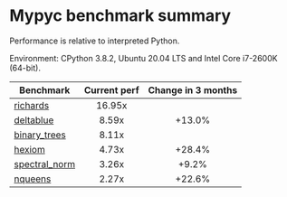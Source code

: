 # Mypyc benchmark summary

Performance is relative to interpreted Python.

Environment: CPython 3.8.2, Ubuntu 20.04 LTS and Intel Core i7-2600K (64-bit).

| Benchmark | Current perf | Change in 3 months |
| --- | :---: | :---: |
| [richards](benchmarks/richards.md) | 16.95x |  |
| [deltablue](benchmarks/deltablue.md) | 8.59x | +13.0% |
| [binary_trees](benchmarks/binary_trees.md) | 8.11x |  |
| [hexiom](benchmarks/hexiom.md) | 4.73x | +28.4% |
| [spectral_norm](benchmarks/spectral_norm.md) | 3.26x | +9.2% |
| [nqueens](benchmarks/nqueens.md) | 2.27x | +22.6% |
